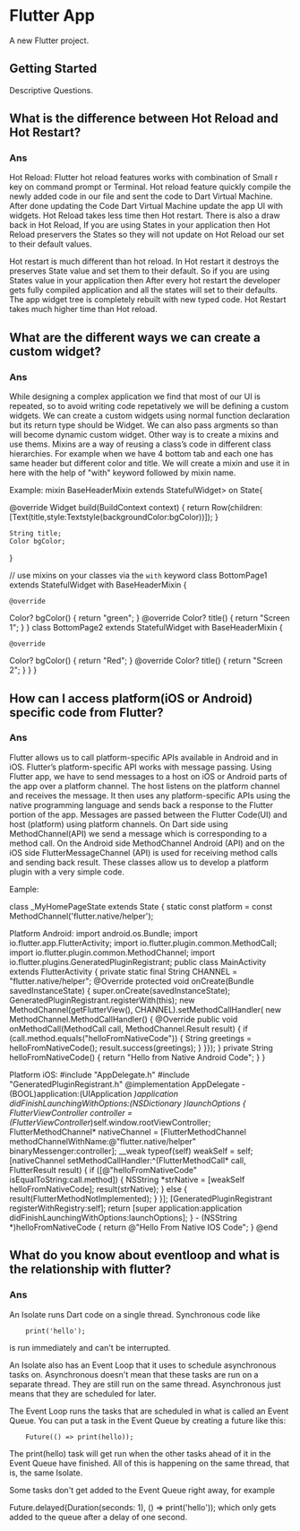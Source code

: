 # Flutter App

A new Flutter project.

## Getting Started

Descriptive Questions.


## What is the difference between Hot Reload and Hot Restart?
### Ans
Hot Reload:
Flutter hot reload features works with combination of Small r key on command prompt or Terminal. Hot reload feature quickly compile the newly added code in our file and sent the code to Dart Virtual Machine. After done updating the Code Dart Virtual Machine update the app UI with widgets. Hot Reload takes less time then Hot restart. There is also a draw back in Hot Reload, If you are using States in your application then Hot Reload preservers the States so they will not update on Hot Reload our set to their default values.

Hot restart is much different than hot reload. In Hot restart it destroys the preserves State value and set them to their default. So if you are using States value in your application then After every hot restart the developer gets fully compiled application and all the states will set to their defaults. The app widget tree is completely rebuilt with new typed code. Hot Restart takes much higher time than Hot reload.

## What are the different ways we can create a custom widget?
### Ans
While designing a complex application we find that most of our UI is repeated, so to avoid writing code repetatively we will be defining a custom widgets. We can create a custom widgets using normal function declaration but its return type should be Widget. We can also pass argments so than will become dynamic custom widget. 
Other way is to create a mixins and use thems.
Mixins are a way of reusing a class’s code in different class hierarchies. For example when we have 4 bottom tab and each one has same header but different color and  title. We will create a mixin and use it in here with the help of "with" keyword followed by mixin name.

Example:
mixin BaseHeaderMixin extends StatefulWidget> on State<PAGE>{

   @override
  Widget build(BuildContext context) {
    return Row(children:[Text(title,style:Textstyle(backgroundColor:bgColor))]);
    }

    String title;
    Color bgColor;
}

// use mixins on your classes via the `with` keyword
class BottomPage1 extends StatefulWidget with BaseHeaderMixin {

    @override
  Color? bgColor() {
    return "green";
  } 
   @override
  Color? title() {
    return "Screen 1";
  } 
}
class BottomPage2 extends StatefulWidget with BaseHeaderMixin {

    @override
  Color? bgColor() {
    return "Red";
  } 
   @override
  Color? title() {
    return "Screen 2";
  } 
}
}

## How can I access platform(iOS or Android) specific code from Flutter?
### Ans
Flutter allows us to call platform-specific APIs available in Android and in iOS. Flutter’s platform-specific API works with message passing. Using Flutter app, we have to send messages to a host on iOS or Android parts of the app over a platform channel. The host listens on the platform channel and receives the message. It then uses any platform-specific APIs using the native programming language and sends back a response to the Flutter portion of the app.
Messages are passed between the Flutter Code(UI) and host (platform) using platform channels. On Dart side using MethodChannel(API) we send a message which is corresponding to a method call. On the Android side MethodChannel Android (API) and on the iOS side FlutterMessageChannel (API) is used for receiving method calls and sending back result. These classes allow us to develop a platform plugin with a very simple code.

Eample:

class _MyHomePageState extends State<MyHomePage> {
  static const platform = const MethodChannel('flutter.native/helper');

Platform Android:
import android.os.Bundle;
import io.flutter.app.FlutterActivity;
import io.flutter.plugin.common.MethodCall;
import io.flutter.plugin.common.MethodChannel;
import io.flutter.plugins.GeneratedPluginRegistrant;
public class MainActivity extends FlutterActivity {
  private static final String CHANNEL = "flutter.native/helper";
  @Override
  protected void onCreate(Bundle savedInstanceState) {
    super.onCreate(savedInstanceState);
    GeneratedPluginRegistrant.registerWith(this);
    new MethodChannel(getFlutterView(), CHANNEL).setMethodCallHandler(
            new MethodChannel.MethodCallHandler() {
              @Override
              public void onMethodCall(MethodCall call, MethodChannel.Result result) {
                if (call.method.equals("helloFromNativeCode")) {
                  String greetings = helloFromNativeCode();
                  result.success(greetings);
                }
              }});
  }
private String helloFromNativeCode() {
    return "Hello from Native Android Code";
  }
}

Platform iOS:
#include "AppDelegate.h"
        #include "GeneratedPluginRegistrant.h"
@implementation AppDelegate
        - (BOOL)application:(UIApplication *)application
        didFinishLaunchingWithOptions:(NSDictionary *)launchOptions {
        FlutterViewController* controller = (FlutterViewController*)self.window.rootViewController;
        FlutterMethodChannel* nativeChannel = [FlutterMethodChannel
        methodChannelWithName:@"flutter.native/helper"
        binaryMessenger:controller];
        __weak  typeof(self) weakSelf = self;
        [nativeChannel setMethodCallHandler:^(FlutterMethodCall* call, FlutterResult result) {
        if ([@"helloFromNativeCode"  isEqualToString:call.method]) {
        NSString *strNative = [weakSelf helloFromNativeCode];
        result(strNative);
        } else {
        result(FlutterMethodNotImplemented);
        }
        }];
        [GeneratedPluginRegistrant  registerWithRegistry:self];
        return [super  application:application didFinishLaunchingWithOptions:launchOptions];
        }
        - (NSString *)helloFromNativeCode {
        return  @"Hello From Native IOS Code";
        }
@end    

## What do you know about eventloop and what is the relationship with flutter?
### Ans
An Isolate runs Dart code on a single thread. Synchronous code like

        print('hello');
is run immediately and can't be interrupted.

An Isolate also has an Event Loop that it uses to schedule asynchronous tasks on. Asynchronous doesn't mean that these tasks are run on a separate thread. They are still run on the same thread. Asynchronous just means that they are scheduled for later.

The Event Loop runs the tasks that are scheduled in what is called an Event Queue. You can put a task in the Event Queue by creating a future like this:

        Future(() => print(hello));
The print(hello) task will get run when the other tasks ahead of it in the Event Queue have finished. All of this is happening on the same thread, that is, the same Isolate.

Some tasks don't get added to the Event Queue right away, for example

Future.delayed(Duration(seconds: 1), () => print('hello'));
which only gets added to the queue after a delay of one second.
